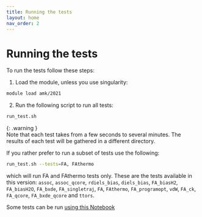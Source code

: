 ```yaml
---
title: Running the tests
layout: home
nav_order: 2
---
```



# Running the tests

To run the tests follow these steps:

1. Load the module, unless you use singularity:
```bash
module load amk/2021
```
2. Run the following script to run all tests:
```bash
run_test.sh
```

{: .warning }  
Note that each test takes from a few seconds to several minutes. The results of each test will be gathered in a different directory.  

If you rather prefer to run a subset of tests use the following:  
```bash
run_test.sh --tests=FA, FAthermo
```
which will run FA and FAthermo tests only. These are the tests available in this version: `assoc`, `assoc_qcore`, `rdiels_bias`, `diels_bias`, `FA_biasH2`, `FA_biasH2O`, `FA_bxde`, `FA_singletraj`, `FA`, `FAthermo`, `FA_programopt`, `vdW`, `FA_ck`, `FA_qcore`, `FA_bxde_qcore` and `ttors`.

Some tests can be run [using this Notebook]((https://colab.research.google.com/github/emartineznunez/AutoMeKin/blob/main/AutoMeKin2.ipynb))
